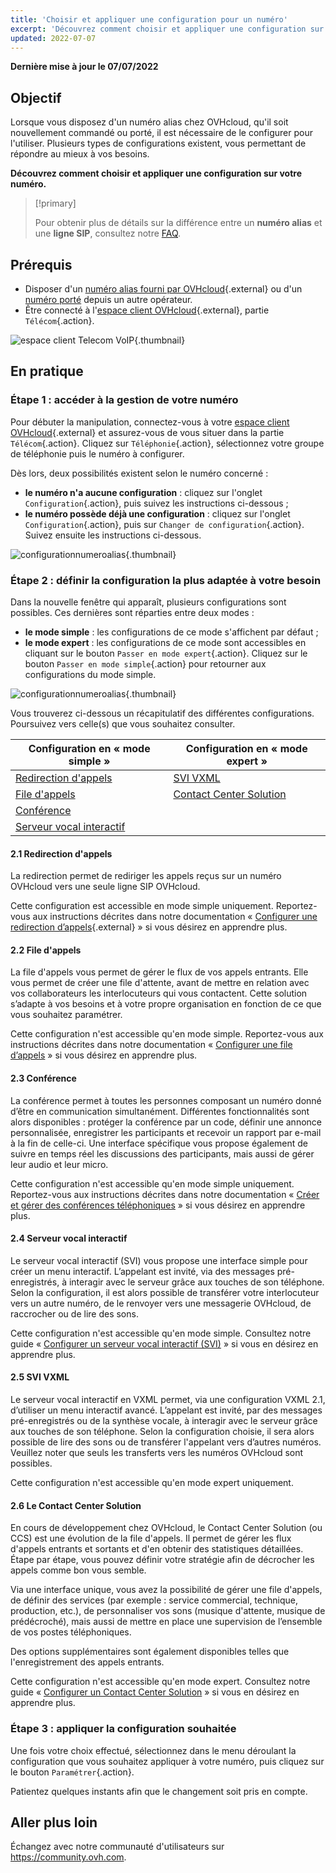```yaml
---
title: 'Choisir et appliquer une configuration pour un numéro'
excerpt: 'Découvrez comment choisir et appliquer une configuration sur votre numéro'
updated: 2022-07-07
---
```


**Dernière mise à jour le 07/07/2022**

## Objectif

Lorsque vous disposez d'un numéro alias chez OVHcloud, qu'il soit nouvellement commandé ou porté, il est nécessaire de le configurer pour l'utiliser. Plusieurs types de configurations existent, vous permettant de répondre au mieux à vos besoins.

**Découvrez comment choisir et appliquer une configuration sur votre numéro.**

> [!primary]
>
> Pour obtenir plus de détails sur la différence entre un **numéro alias** et une **ligne SIP**, consultez notre [FAQ](/pages/telecom/voip/faq-voip#ligne-ou-numero).
>

## Prérequis

- Disposer d'un [numéro alias fourni par OVHcloud](https://www.ovhtelecom.fr/telephonie/numeros/){.external} ou d'un [numéro porté](/pages/telecom/voip/demander_la_portabilite_de_mon_numero) depuis un autre opérateur.
- Être connecté à l'[espace client OVHcloud](https://www.ovh.com/auth?onsuccess=https%3A%2F%2Fwww.ovhtelecom.fr%2Fmanager&ovhSubsidiary=fr){.external}, partie `Télécom`{.action}.

![espace client Telecom VoIP](https://raw.githubusercontent.com/ovh/docs/master/templates/control-panel/product-selection/telecom/tpl-telecom-02-fr-voip.png){.thumbnail}

## En pratique

### Étape 1 : accéder à la gestion de votre numéro

Pour débuter la manipulation, connectez-vous à votre [espace client OVHcloud](https://www.ovh.com/auth?onsuccess=https%3A%2F%2Fwww.ovhtelecom.fr%2Fmanager&ovhSubsidiary=fr){.external} et assurez-vous de vous situer dans la partie `Télécom`{.action}. Cliquez sur `Téléphonie`{.action}, sélectionnez votre groupe de téléphonie puis le numéro à configurer.

Dès lors, deux possibilités existent selon le numéro concerné :

- **le numéro n'a aucune configuration** : cliquez sur l'onglet `Configuration`{.action}, puis suivez les instructions ci-dessous ;
- **le numéro possède déjà une configuration** : cliquez sur l'onglet `Configuration`{.action}, puis sur `Changer de configuration`{.action}. Suivez ensuite les instructions ci-dessous.

![configurationnumeroalias](images/alias-config1-2022.png){.thumbnail}

### Étape 2 : définir la configuration la plus adaptée à votre besoin

Dans la nouvelle fenêtre qui apparaît, plusieurs configurations sont possibles. Ces dernières sont réparties entre deux modes :

- **le mode simple** : les configurations de ce mode s'affichent par défaut ;
- **le mode expert** : les configurations de ce mode sont accessibles en cliquant sur le bouton `Passer en mode expert`{.action}. Cliquez sur le bouton `Passer en mode simple`{.action} pour retourner aux configurations du mode simple.

![configurationnumeroalias](images/alias-config2.png){.thumbnail}

Vous trouverez ci-dessous un récapitulatif des différentes configurations. Poursuivez vers celle(s) que vous souhaitez consulter.

|Configuration en « mode simple »|Configuration en « mode expert »|
|---|---|
|[Redirection d'appels](#redirection)|[SVI VXML](#svi-vxml)|
|[File d'appels](#file-d-appels)|[Contact Center Solution](#ccs)|
|[Conférence](#conference)| |
|[Serveur vocal interactif](#svi)| |

#### 2.1 Redirection d'appels <a name="redirection"></a>

La redirection permet de rediriger les appels reçus sur un numéro OVHcloud vers une seule ligne SIP OVHcloud.

Cette configuration est accessible en mode simple uniquement. Reportez-vous aux instructions décrites dans notre documentation « [Configurer une redirection d’appels](/pages/telecom/voip/redirection_avec_presentation){.external} » si vous désirez en apprendre plus.

#### 2.2 File d'appels <a name="file-d-appels"></a>

La file d'appels vous permet de gérer le flux de vos appels entrants. Elle vous permet de créer une file d'attente, avant de mettre en relation avec vos collaborateurs les interlocuteurs qui vous contactent. Cette solution s’adapte à vos besoins et à votre propre organisation en fonction de ce que vous souhaitez paramétrer.

Cette configuration n'est accessible qu'en mode simple. Reportez-vous aux instructions décrites dans notre documentation « [Configurer une file d’appels](/pages/telecom/voip/les_files_d_appels) » si vous désirez en apprendre plus.

#### 2.3 Conférence <a name="conference"></a>

La conférence permet à toutes les personnes composant un numéro donné d’être en communication simultanément. Différentes fonctionnalités sont alors disponibles : protéger la conférence par un code, définir une annonce personnalisée, enregistrer les participants et recevoir un rapport par e-mail à la fin de celle-ci. Une interface spécifique vous propose également de suivre en temps réel les discussions des participants, mais aussi de gérer leur audio et leur micro.

Cette configuration n'est accessible qu'en mode simple uniquement. Reportez-vous aux instructions décrites dans notre documentation « [Créer et gérer des conférences téléphoniques](/pages/telecom/voip/conference) » si vous désirez en apprendre plus.

#### 2.4 Serveur vocal interactif <a name="svi"></a>

Le serveur vocal interactif (SVI) vous propose une interface simple pour créer un menu interactif. L’appelant est invité, via des messages pré-enregistrés, à interagir avec le serveur grâce aux touches de son téléphone. Selon la configuration, il est alors possible de transférer votre interlocuteur vers un autre numéro, de le renvoyer vers une messagerie OVHcloud, de raccrocher ou de lire des sons.

Cette configuration n'est accessible qu'en mode simple. Consultez notre guide « [Configurer un serveur vocal interactif (SVI)](/pages/telecom/voip/svi_serveur_vocal_interactif) » si vous en désirez en apprendre plus.

#### 2.5 SVI VXML <a name="svi-vxml"></a>

Le serveur vocal interactif en VXML permet, via une configuration VXML 2.1, d’utiliser un menu interactif avancé. L’appelant est invité, par des messages pré-enregistrés ou de la synthèse vocale, à interagir avec le serveur grâce aux touches de son téléphone. Selon la configuration choisie, il sera alors possible de lire des sons ou de transférer l'appelant vers d’autres numéros. Veuillez noter que seuls les transferts vers les numéros OVHcloud sont possibles.

Cette configuration n'est accessible qu'en mode expert uniquement.

#### 2.6 Le Contact Center Solution <a name="ccs"></a>

En cours de développement chez OVHcloud, le Contact Center Solution (ou CCS) est une évolution de la file d'appels. Il permet de gérer les flux d'appels entrants et sortants et d'en obtenir des statistiques détaillées. Étape par étape, vous pouvez définir votre stratégie afin de décrocher les appels comme bon vous semble.

Via une interface unique, vous avez la possibilité de gérer une file d'appels, de définir des services (par exemple : service commercial, technique, production, etc.), de personnaliser vos sons (musique d'attente, musique de prédécroché), mais aussi de mettre en place une supervision de l’ensemble de vos postes téléphoniques.

Des options supplémentaires sont également disponibles telles que l'enregistrement des appels entrants.

Cette configuration n'est accessible qu'en mode expert. Consultez notre guide « [Configurer un Contact Center Solution](/pages/telecom/voip/contact-center-solution) » si vous en désirez en apprendre plus.

### Étape 3 : appliquer la configuration souhaitée

Une fois votre choix effectué, sélectionnez dans le menu déroulant la configuration que vous souhaitez appliquer à votre numéro, puis cliquez sur le bouton `Paramétrer`{.action}.

Patientez quelques instants afin que le changement soit pris en compte.

## Aller plus loin

Échangez avec notre communauté d'utilisateurs sur <https://community.ovh.com>.
